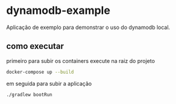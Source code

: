 # dynamodb-example

Aplicação de exemplo para demonstrar o uso do dynamodb local.


## como executar

primeiro para subir os containers execute na raiz do projeto
```sh
docker-compose up --build
```

em seguida para subir a aplicação
```sh
./gradlew bootRun
```


